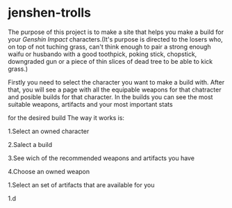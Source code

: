 # jenshen-trolls
The purpose of this project is to make a site that helps you make a build for your *Genshin Impact* characters.(It's purpose is
directed to the losers who, on top of not tuching grass, can't think enough to pair a strong enough waifu or husbando with a 
good toothpick, poking stick, chopstick, downgraded gun or a piece of thin slices of dead tree to be able to kick grass.)

Firstly you need to select the character you want to make a build with. After that, you will see a page with all the equipable 
weapons for that chatracter and posible builds for that character. In the builds you can see the most suitable weapons, artifacts and your most important stats

for the desired build
The way it works is:

1.Select an owned character

2.Salect a build

3.See wich of the recommended weapons and artifacts you have

4.Choose an owned weapon


1.Select an set of artifacts that are available for you

1.d
